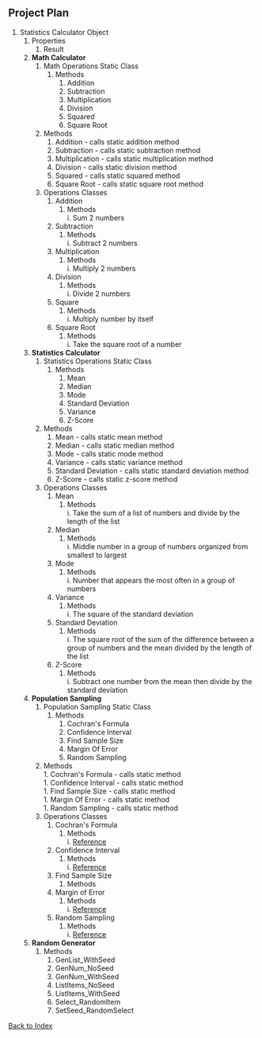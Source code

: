 ## Project Plan


1. Statistics Calculator Object    
    1. Properties      
        1. Result 
    1.  **Math Calculator**  
        1. Math Operations Static Class  
            1. Methods  
                1. Addition   
                1. Subtraction  
                1. Multiplication  
                1. Division  
                1. Squared  
                1. Square Root  
        1. Methods  
            1. Addition - calls static addition method    
            1. Subtraction - calls static subtraction method  
            1. Multiplication - calls static multiplication method  
            1. Division - calls static division method  
            1. Squared - calls static squared method  
            1. Square Root - calls static square root method    
        1. Operations Classes    
            1. Addition  
                1. Methods  
                    i. Sum 2 numbers  
            1. Subtraction  
                1. Methods  
                    i. Subtract 2 numbers  
            1.  Multiplication  
                1. Methods  
                    i. Multiply 2 numbers  
            1. Division  
                1. Methods  
                    i. Divide 2 numbers  
            1. Square  
                1. Methods  
                    i. Multiply number by itself  
            1. Square Root  
                1. Methods  
                    i. Take the square root of a number  
    1. **Statistics Calculator** 
        1. Statistics Operations Static Class  
            1. Methods  
                1. Mean   
                1. Median  
                1. Mode  
                1. Standard Deviation  
                1. Variance  
                1. Z-Score  
        1. Methods   
            1. Mean - calls static mean method  
            1. Median - calls static median method  
            1. Mode - calls static mode method  
            1. Variance - calls static variance method  
            1. Standard Deviation - calls static standard deviation method  
            1. Z-Score - calls static z-score method  
        1. Operations Classes     
            1. Mean  
                1. Methods  
                    i. Take the sum of a list of numbers and divide by the length of the list  
            1. Median  
                1. Methods  
                    i. Middle number in a group of numbers organized from smallest to largest
            1. Mode  
                1. Methods  
                    i. Number that appears the most often in a group of numbers 
            1. Variance  
                1. Methods  
                    i. The square of the standard deviation  
            1. Standard Deviation  
                1. Methods  
                    i. The square root of the sum of the difference between a group of numbers and the mean divided by the length of the list  
            1. Z-Score  
                1. Methods  
                    i. Subtract one number from the mean then divide by the standard deviation 
    1. **Population Sampling** 
        1. Population Sampling Static Class  
            1. Methods  
                1. Cochran's Formula   
                1. Confidence Interval  
                1. Find Sample Size  
                1. Margin Of Error  
                1. Random Sampling  
        1. Methods   
                1. Cochran's Formula - calls static method    
                1. Confidence Interval - calls static method   
                1. Find Sample Size  - calls static method  
                1. Margin Of Error  - calls static method  
                1. Random Sampling - calls static method  
        1. Operations Classes     
            1. Cochran's Formula  
                1. Methods  
                    i. [Reference](StatReferences/CochransFormula.md) 
            1. Confidence Interval  
                1. Methods  
                    i. [Reference](StatReferences/ConfidenceInterval.md) 
            1. Find Sample Size  
                1. Methods  
            1. Margin of Error  
                1. Methods  
                    i. [Reference](StatReferences/MarginOfError.md)   
            1. Random Sampling  
                1. Methods  
                    i. [Reference](StatReferences/RandomSampling.md) 
    1.  **Random Generator**  
        1. Methods  
            1. GenList_WithSeed
            1. GenNum_NoSeed
            1. GenNum_WithSeed
            1. ListItems_NoSeed
            1. ListItems_WithSeed
            1. Select_RandomItem
            1. SetSeed_RandomSelect   
       
[Back to Index](README.md)
